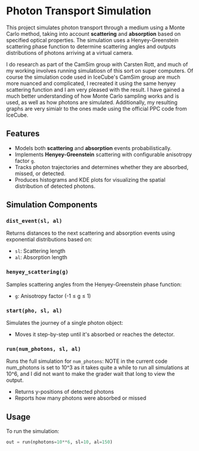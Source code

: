 # Photon Transport Simulation

This project simulates photon transport through a medium using a Monte Carlo method, taking into account **scattering** and **absorption** based on specified optical properties. The simulation uses a Henyey-Greenstein scattering phase function to determine scattering angles and outputs distributions of photons arriving at a virtual camera.

I do research as part of the CamSim group with Carsten Rott, and much of my working involves running simulatiosn of this sort on super computers. Of course the simulation code used in IceCube's CamSim group are much more nuanced and complicated, I recreated it using the same henyey scattering function and I am very pleased with the result. I have gained a much better understanding of how Monte Carlo sampling works and is used, as well as how photons are simulated. Additionally, my resulting graphs are very simialr to the ones made using the official PPC code from IceCube.

## Features

- Models both **scattering** and **absorption** events probabilistically.
- Implements **Henyey-Greenstein** scattering with configurable anisotropy factor `g`.
- Tracks photon trajectories and determines whether they are absorbed, missed, or detected.
- Produces histograms and KDE plots for visualizing the spatial distribution of detected photons.

## Simulation Components

### `dist_event(sl, al)`
Returns distances to the next scattering and absorption events using exponential distributions based on:
- `sl`: Scattering length
- `al`: Absorption length

### `henyey_scattering(g)`
Samples scattering angles from the Henyey-Greenstein phase function:
- `g`: Anisotropy factor (-1 ≤ g ≤ 1)

### `start(pho, sl, al)`
Simulates the journey of a single photon object:
- Moves it step-by-step until it's absorbed or reaches the detector.

### `run(num_photons, sl, al)`
Runs the full simulation for `num_photons`: NOTE in the current code num_photons is set to 10^3 as it takes quite a while to run all simulations at 10^6, and I did not want to make the grader wait that long to view the output.
- Returns y-positions of detected photons
- Reports how many photons were absorbed or missed

## Usage

To run the simulation:

```python
out = run(nphotons=10**6, sl=10, al=150)
